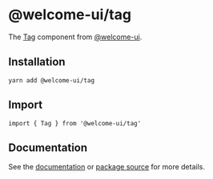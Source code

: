 # @welcome-ui/tag

The [Tag](http://welcome-ui.com/components/tag) component from [@welcome-ui](http://welcome-ui.com).

## Installation

    yarn add @welcome-ui/tag

## Import

    import { Tag } from '@welcome-ui/tag'

## Documentation

See the [documentation](http://welcome-ui.com/components/tag) or [package source](https://github.com/WTTJ/welcome-ui/tree/master/packages/Tag) for more details.
